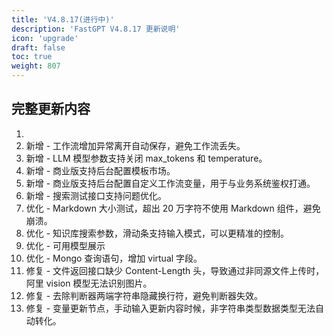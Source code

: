 ```yaml
---
title: 'V4.8.17(进行中)'
description: 'FastGPT V4.8.17 更新说明'
icon: 'upgrade'
draft: false
toc: true
weight: 807
---
```



## 完整更新内容

1. 
2. 新增 - 工作流增加异常离开自动保存，避免工作流丢失。
3. 新增 - LLM 模型参数支持关闭 max_tokens 和 temperature。
4. 新增 - 商业版支持后台配置模板市场。
5. 新增 - 商业版支持后台配置自定义工作流变量，用于与业务系统鉴权打通。
6. 新增 - 搜索测试接口支持问题优化。
7. 优化 - Markdown 大小测试，超出 20 万字符不使用 Markdown 组件，避免崩溃。
8. 优化 - 知识库搜索参数，滑动条支持输入模式，可以更精准的控制。
9. 优化 - 可用模型展示
10. 优化 - Mongo 查询语句，增加 virtual 字段。
11. 修复 - 文件返回接口缺少 Content-Length 头，导致通过非同源文件上传时，阿里 vision 模型无法识别图片。
12. 修复 - 去除判断器两端字符串隐藏换行符，避免判断器失效。
13. 修复 - 变量更新节点，手动输入更新内容时候，非字符串类型数据类型无法自动转化。